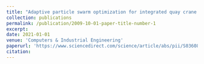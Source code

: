 ```yaml
---
title: "Adaptive particle swarm optimization for integrated quay crane and yard truck scheduling problem"
collection: publications
permalink: /publication/2009-10-01-paper-title-number-1
excerpt: 
date: 2021-01-01
venue: 'Computers & Industrial Engineering'
paperurl: 'https://www.sciencedirect.com/science/article/abs/pii/S0360835220307452'
citation: 
---
```

